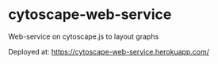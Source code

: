 # cytoscape-web-service
Web-service on cytoscape.js to layout graphs

Deployed at:
https://cytoscape-web-service.herokuapp.com/
